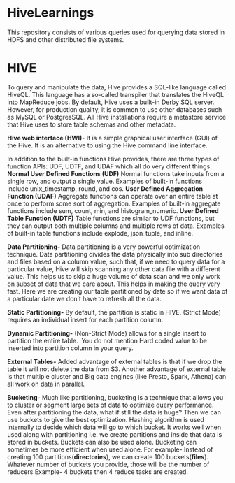 # HiveLearnings
This repository consists of various queries used for querying data stored in HDFS and other distributed file systems.

# HIVE
To query and manipulate the data, Hive provides a SQL-like language called HiveQL.
This language has a so-called transpiler that translates the HiveQL into MapReduce jobs.
By default, Hive uses a built-in Derby SQL server. However, for production quality, it is common to use other databases such as MySQL or PostgresSQL.
All Hive installations require a metastore service that Hive uses to store table schemas and other metadata.

**Hive web interface (HWI)**- It is a simple graphical user interface (GUI) of the Hive. It is an alternative to using the Hive command line interface.

In addition to the built-in functions Hive provides, there are three types of function APIs: UDF, UDTF, and UDAF which all do very different things.
**Normal User Defined Functions (UDF)** Normal functions take inputs from a single row, and output a single value. Examples of built-in functions include unix_timestamp, round, and cos.
**User Defined Aggregation Function (UDAF)** Aggregate functions can operate over an entire table at once to perform some sort of aggregation. Examples of built-in aggregate functions include sum, count, min, and histogram_numeric.
**User Defined Table Function (UDTF)** Table functions are similar to UDF functions, but they can output both multiple columns and multiple rows of data. Examples of built-in table functions include explode, json_tuple, and inline.

**Data Partitioning-**
Data partitioning is a very powerful optimization technique. Data partitioning divides the data physically into sub directories and files based on a column value, such that, if we need to query data for a particular value, Hive will skip scanning any other data file with a different value. This helps us to skip a huge volume of data scan and we only work on subset of data that we care about. This helps in making the query very fast. Here we are creating our table partitioned by date so if we want data of a particular date we don’t have to refresh all the data.

**Static Partitioning-**
By default, the partition is static in HIVE.
(Strict Mode) requires an individual insert for each partition column. 


**Dynamic Partitioning-**
(Non-Strict Mode) allows for a single insert to partition the entire table. 
You do not mention Hard coded value to be inserted into partition column in your query.


**External Tables-**
Added advantage of external tables is that if we drop the table it will not delete the data from S3. Another advantage of external table is that multiple cluster and Big data engines (like Presto, Spark, Athena) can all work on data in parallel.

**Bucketing-**
Much like partitioning, bucketing is a technique that allows you to cluster or segment large sets of data to optimize query performance. Even after partitioning the data, what if still the data is huge? Then we can use buckets to give the best optimization.
Hashing algorithm is used internally to decide which data will go to which bucket.
It works well when used along with partitioning i.e. we create partitions and inside that data is stored in buckets.
Buckets can also be used alone. Bucketing can sometimes be more efficient when used alone. For example- Instead of creating 100 partitions(**directories**), we can create 100 buckets(**files**).
Whatever number of buckets you provide, those will be the number of reducers.Example- 4 buckets then 4 reduce tasks are created.

